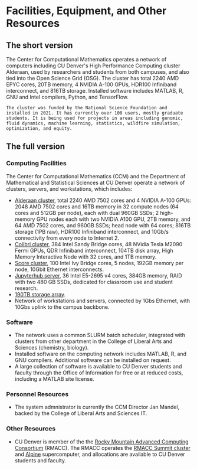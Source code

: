 # Facilities, Equipment, and Other Resources

## The short version
The Center for Computational Mathematics operates a network of computers including CU Denver's High Performance Computing cluster Alderaan, used by researchers and students from both campuses, and also tied into the Open Science Grid (OSG). The cluster has total 2240 AMD EPYC cores, 20TB memory, 4 NVIDIA A-100 GPUs, HDR100 Infiniband interconnect, and 816TB storage. Installed software includes MATLAB, R, GNU and Intel compilers, Python, and TensorFlow.

    The cluster was funded by the National Science Foundation and installed in 2021. It has currently over 100 users, mostly graduate students. It is being used for projects in areas including genomic, fluid dynamics, machine learning, statistics, wildfire simulation, optimization, and equity.

## The full version
### Computing Facilities 
The Center for Computational Mathematics (CCM) and the Department of Mathematical and Statistical Sciences at CU Denver operate a network of clusters, servers, and workstations, which includes:

*   [Alderaan cluster](../alderaan/), total 2240 AMD 7502 cores and 4 NVIDIA A-100 GPUs: 2048 AMD 7502 cores and 16TB memory in 32 compute nodes (64 cores and 512GB per node), each with dual 960GB SSDs; 2 high-memory GPU nodes each with two NVIDIA A100 GPU, 2TB memory, and 64 AMD 7502 cores, and 960GB SSDs; head node with 64 cores; 816TB storage (1PB raw), HDR100 Infiniband interconnect, and 10Gb/s connectivity from every node to Internet 2. 
*   [Colibri cluster](../colibri/), 384 Intel Sandy Bridge cores, 48 NVidia Tesla M2090 Fermi GPUs, QDR Infiniband interconnect, 104TB disk array, High Memory Interactive Node with 32 cores, and 1TB memory.
*   [Score cluster](../score/), 100 Intel Ivy Bridge cores, 5 nodes, 192GB memory per node, 10Gbit Ethernet interconnects.
*   [Jupyterhub server](../jupyterhub/), 36 Intel E5-2695 v4  cores, 384GB memory, RAID with two 480 GB SSDs, dedicated for classroom use and student research.
*   [190TB storage array](../storage/).
*   Network of workstations and servers, connected by 1Gbs Ethernet, with 10Gbs uplink to the campus backbone.

### Software
*   The network uses a common SLURM batch scheduler, integrated with clusters from other department in the College of Liberal Arts and Sciences (chemistry, biology).
*   Installed software on the computing network includes MATLAB, R, and GNU compilers. Additional software can be installed on request. 
*   A large collection of software is available to CU Denver students and faculty through the Office of Information for free or at reduced costs, including a MATLAB site license.

### Personnel Resources

* The system admnistrator is currently the CCM Director Jan Mandel, backed by the College of Liberal Arts and Sciences IT. 

### Other Resources

* CU Denver is member of the the [Rocky Mountain Advanced Computing Consortium](https://rmacc.org) (RMACC). The RMACC operates the [RMACC Summit cluster](https://www.colorado.edu/rc/resources/summit) and [Alpine](https://www.colorado.edu/rc/alpine) supercomputer, and allocations are available to CU Denver students and faculty.
